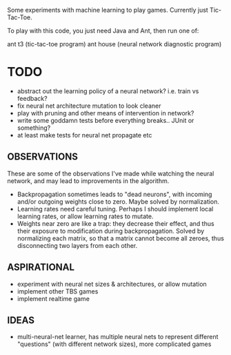 Some experiments with machine learning to play games. Currently just
  Tic-Tac-Toe.

To play with this code, you just need Java and Ant, then run one of:

ant t3 (tic-tac-toe program)
ant house (neural network diagnostic program)

TODO
====
- abstract out the learning policy of a neural network? i.e. train vs feedback?
- fix neural net architecture mutation to look cleaner
- play with pruning and other means of intervention in network?
- write some goddamn tests before everything breaks.. JUnit or something?
- at least make tests for neural net propagate etc

OBSERVATIONS
------------
These are some of the observations I've made while watching the neural network,
  and may lead to improvements in the algorithm.
- Backpropagation sometimes leads to "dead neurons", with incoming and/or
  outgoing weights close to zero. Maybe solved by normalization.
- Learning rates need careful tuning. Perhaps I should implement local learning
  rates, or allow learning rates to mutate.
- Weights near zero are like a trap: they decrease their effect, and thus their
  exposure to modification during backpropagation.  Solved by normalizing each
  matrix, so that a matrix cannot become all zeroes, thus disconnecting two
  layers from each other.

ASPIRATIONAL
------------
- experiment with neural net sizes & architectures, or allow mutation
- implement other TBS games
- implement realtime game

IDEAS
-----
- multi-neural-net learner, has multiple neural nets to represent different
  "questions" (with different network sizes), more complicated games
